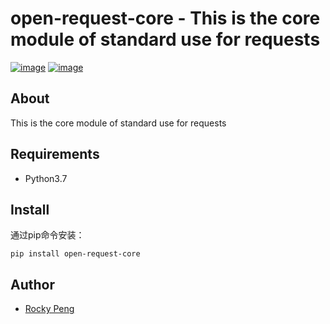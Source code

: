 # open-request-core - This is the core module of standard use for requests

[![image](https://img.shields.io/pypi/v/open-request-core.svg)](https://pypi.org/project/open-request-core/)
[![image](https://img.shields.io/pypi/l/open-request-core.svg)](https://pypi.org/project/open-request-core/)

## About
This is the core module of standard use for requests

## Requirements
- Python3.7

## Install
通过pip命令安装：
```shell
pip install open-request-core
```

## Author
- <a href="mailto:pmq2008@gmail.com">Rocky Peng</a>
